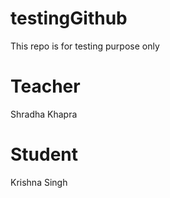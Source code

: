 # testingGithub
This repo is for testing purpose only
# Teacher 
Shradha Khapra

# Student 
Krishna Singh
